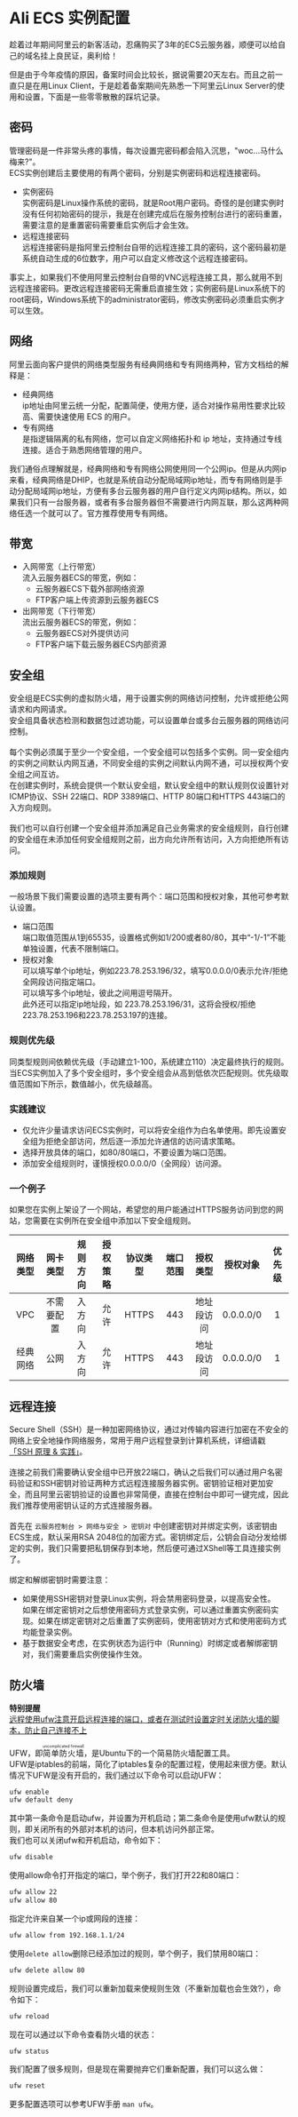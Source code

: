 # Ali ECS 实例配置


趁着过年期间阿里云的新客活动，忍痛购买了3年的ECS云服务器，顺便可以给自己的域名挂上良民证，奥利给！  

但是由于今年疫情的原因，备案时间会比较长，据说需要20天左右。而且之前一直只是在用Linux Client，于是趁着备案期间先熟悉一下阿里云Linux Server的使用和设置，下面是一些零零散散的踩坑记录。  
<!--more-->  
## 密码  
管理密码是一件非常头疼的事情，每次设置完密码都会陷入沉思，"woc...马什么梅来?"。  
ECS实例创建后主要使用的有两个密码，分别是实例密码和远程连接密码。    
* 实例密码  
实例密码是Linux操作系统的密码，就是Root用户密码。奇怪的是创建实例时没有任何初始密码的提示，我是在创建完成后在服务控制台进行的密码重置，需要注意的是重置密码需要重启实例后才会生效。  
* 远程连接密码  
远程连接密码是指阿里云控制台自带的远程连接工具的密码，这个密码最初是系统自动生成的6位数字，用户可以自定义修改这个远程连接密码。  

事实上，如果我们不使用阿里云控制台自带的VNC远程连接工具，那么就用不到远程连接密码。更改远程连接密码无需重启直接生效；实例密码是Linux系统下的root密码，Windows系统下的administrator密码，修改实例密码必须重启实例才可以生效。  

## 网络  
阿里云面向客户提供的网络类型服务有经典网络和专有网络两种，官方文档给的解释是：  
* 经典网络  
ip地址由阿里云统一分配，配置简便，使用方便，适合对操作易用性要求比较高、需要快速使用 ECS 的用户。  
* 专有网络  
是指逻辑隔离的私有网络，您可以自定义网络拓扑和 ip 地址，支持通过专线连接。适合于熟悉网络管理的用户。  
 
我们通俗点理解就是，经典网络和专有网络公网使用同一个公网ip。但是从内网ip来看，经典网络是DHIP，也就是系统自动分配局域网ip地址，而专有网络则是手动分配局域网ip地址，方便有多台云服务器的用户自行定义内网ip结构。所以，如果我们只有一台服务器，或者有多台服务器但不需要进行内网互联，那么这两种网络任选一个就可以了。官方推荐使用专有网络。  

## 带宽  
+ 入网带宽（上行带宽）  
	流入云服务器ECS的带宽，例如：  
	- 云服务器ECS下载外部网络资源  
	- FTP客户端上传资源到云服务器ECS   
+ 出网带宽（下行带宽）  
	流出云服务器ECS的带宽，例如：  
	- 云服务器ECS对外提供访问  
	- FTP客户端下载云服务器ECS内部资源  

## 安全组  
安全组是ECS实例的虚拟防火墙，用于设置实例的网络访问控制，允许或拒绝公网请求和内网请求。  
安全组具备状态检测和数据包过滤功能，可以设置单台或多台云服务器的网络访问控制。  
<br />
每个实例必须属于至少一个安全组，一个安全组可以包括多个实例。同一安全组内的实例之间默认内网互通，不同安全组的实例之间默认内网不通，可以授权两个安全组之间互访。  
在创建实例时，系统会提供一个默认安全组，默认安全组中的默认规则仅设置针对ICMP协议、SSH 22端口、RDP 3389端口、HTTP 80端口和HTTPS 443端口的入方向规则。  
<br />
我们也可以自行创建一个安全组并添加满足自己业务需求的安全组规则，自行创建的安全组在未添加任何安全组规则之前，出方向允许所有访问，入方向拒绝所有访问。  

### 添加规则  
一般场景下我们需要设置的选项主要有两个：端口范围和授权对象，其他可参考默认设置。  
* 端口范围  
端口取值范围从1到65535，设置格式例如1/200或者80/80，其中“-1/-1”不能单独设置，代表不限制端口。  
* 授权对象  
可以填写单个ip地址，例如223.78.253.196/32，填写0.0.0.0/0表示允许/拒绝全网段访问指定端口。  
可以填写多个ip地址，彼此之间用逗号隔开。  
此外还可以指定ip地址段，如 223.78.253.196/31，这将会授权/拒绝223.78.253.196和223.78.253.197的连接。  

### 规则优先级
同类型规则间依赖优先级（手动建立1-100，系统建立110）决定最终执行的规则。当ECS实例加入了多个安全组时，多个安全组会从高到低依次匹配规则。优先级取值范围如下所示，数值越小，优先级越高。

### 实践建议  
* 仅允许少量请求访问ECS实例时，可以将安全组作为白名单使用。即先设置安全组为拒绝全部访问，然后逐一添加允许通信的访问请求策略。  
* 选择开放具体的端口，如80/80端口，不要设置为端口范围。  
* 添加安全组规则时，谨慎授权0.0.0.0/0（全网段）访问源。  

### 一个例子   
如果您在实例上架设了一个网站，希望您的用户能通过HTTPS服务访问到您的网站，您需要在实例所在安全组中添加以下安全组规则。  

|网络类型|网卡类型|规则方向|授权策略|协议类型|端口范围|授权类型|授权对象|优先级|  
|:-:|:-:|:-:|:-:|:-:|:-:|:-:|:-:|:-:|  
|VPC|不需要配置|入方向|允许|HTTPS|443|地址段访问|0.0.0.0/0|1|  
|经典网络|公网|入方向|允许|HTTPS|443|地址段访问|0.0.0.0/0|1|  

## 远程连接  
Secure Shell（SSH）是一种加密网络协议，通过对传输内容进行加密在不安全的网络上安全地操作网络服务，常用于用户远程登录到计算机系统，详细请戳[「SSH 原理 & 实践」](https://belldrum.com/2020/02/0009-ssh-intro2/)。  
<br />
连接之前我们需要确认安全组中已开放22端口，确认之后我们可以通过用户名密码验证和SSH密钥对验证两种方式远程连接服务器实例。密钥验证相对更加安全，而且阿里云密钥验证的设置也非常简便，直接在控制台中即可一键完成，因此我们推荐使用密钥认证的方式连接服务器。  
<br />
首先在 `云服务控制台 > 网络与安全 > 密钥对` 中创建密钥对并绑定实例，该密钥由ECS生成，默认采用RSA 2048位的加密方式。密钥绑定后，公钥会自动分发给绑定的实例，我们只需要把私钥保存到本地，然后便可通过XShell等工具连接实例了。  
<br />
绑定和解绑密钥时需要注意：  
* 如果使用SSH密钥对登录Linux实例，将会禁用密码登录，以提高安全性。  
	如果在绑定密钥对之后想使用密码方式登录实例，可以通过重置实例密码实现。如果在绑定密钥对之后重置了实例密码，使用密钥对方式和使用密码方式均能登录实例。  
* 基于数据安全考虑，在实例状态为运行中（Running）时绑定或者解绑密钥对，我们需要重启实例使操作生效。  

## 防火墙
**特别提醒**  
<u>远程使用ufw注意开启远程连接的端口，或者在测试时设置定时关闭防火墙的脚本，防止自己连接不上</u>  
<br />
UFW，即<ruby><rb>简单防火墙</rb><rt>uncomplicated firewall</rt></ruby>，是Ubuntu下的一个简易防火墙配置工具。  
UFW是iptables的前端，简化了iptables复杂的配置过程，使用起来很方便。默认情况下UFW是没有开启的，我们通过以下命令可以启动UFW：  
```bash
ufw enable
ufw default deny
```
其中第一条命令是启动ufw，并设置为开机启动；第二条命令是使用ufw默认的规则，即关闭所有的外部对本机的访问，但本机访问外部正常。  
我们也可以关闭ufw和开机启动，命令如下：
```bash
ufw disable
```  
使用allow命令打开指定的端口，举个例子，我们打开22和80端口：  
```bash
ufw allow 22
ufw allow 80
```
指定允许来自某一个ip或网段的连接：  
```bash
ufw allow from 192.168.1.1/24
```
使用`delete allow`删除已经添加过的规则，举个例子，我们禁用80端口：  
```bash
ufw delete allow 80
```
规则设置完成后，我们可以重新加载来使规则生效（不重新加载也会生效?），命令如下：
```bash
ufw reload
```
现在可以通过以下命令查看防火墙的状态：
```bash
ufw status
```
我们配置了很多规则，但是现在需要抛弃它们重新配置，我们可以这么做：  
```bash
ufw reset
```
更多配置选项可以参考UFW手册 `man ufw`。
